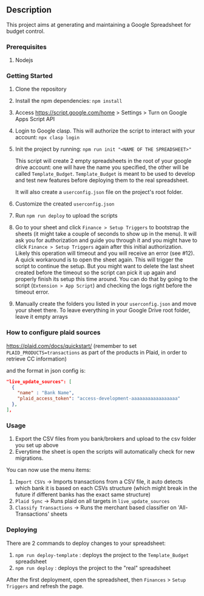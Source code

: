 ## Description

This project aims at generating and maintaining a Google Spreadsheet for budget control.

### Prerequisites

1. Nodejs

### Getting Started

1. Clone the repository
1. Install the npm dependencies: `npm install`
1. Access https://script.google.com/home > Settings > Turn on Google Apps Script API
1. Login to Google clasp. This will authorize the script to interact with your account: `npx clasp login`
1. Init the project by running: `npm run init "<NAME OF THE SPREADSHEET>"`

   This script will create 2 empty spreadsheets in the root of your google drive account: one will have the name you specified, the other will be called `Template_Budget`. `Template_Budget` is meant to be used to develop and test new features before deploying them to the real spreadsheet.

   It will also create a `userconfig.json` file on the project's root folder.

1. Customize the created `userconfig.json`
1. Run `npm run deploy` to upload the scripts
1. Go to your sheet and click `Finance > Setup Triggers` to bootstrap the sheets (it might take a couple of seconds to show up in the menu). It will ask you for authorization and guide you through it and you might have to click `Finance > Setup Triggers` again after this initial authorization.
   Likely this operation will timeout and you will receive an error (see #12). A quick workaround is to open the sheet again. This will trigger the script to continue the setup. But you might want to delete the last sheet created before the timeout so the script can pick it up again and properly finish its setup this time around. You can do that by going to the script (`Extension > App Script`) and checking the logs right before the timeout error.
1. Manually create the folders you listed in your `userconfig.json` and move your sheet there. To leave everything in your Google Drive root folder, leave it empty arrays

### How to configure plaid sources
https://plaid.com/docs/quickstart/ (remember to set `PLAID_PRODUCTS=transactions` as part of the products in Plaid, in order to retrieve CC information)

and the format in json config is:

```json
"live_update_sources": [
  {
    "name" : "Bank Name",
    "plaid_access_token": "access-development-aaaaaaaaaaaaaaaaa"
  },
],
```

### Usage

1. Export the CSV files from you bank/brokers and upload to the csv folder you set up above
2. Everytime the sheet is open the scripts will automatically check for new migrations.


You can now use the menu items:
1. `Import CSVs` -> Imports transactions from a CSV file, it auto detects which bank it is based on each CSVs structure (which might break in the future if different banks has the exact same structure)
2. `Plaid Sync` -> Runs plaid on all targets in `live_update_sources`
3. `Classify Transactions` -> Runs the merchant based classifier on 'All-Transactions' sheets

### Deploying

There are 2 commands to deploy changes to your spreadsheet:

1. `npm run deploy-template` : deploys the project to the `Template_Budget` spreadsheet
1. `npm run deploy` : deploys the project to the "real" spreadsheet

After the first deployment, open the spreadsheet, then `Finances` > `Setup Triggers` and refresh the page.

